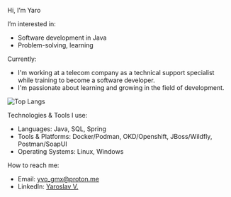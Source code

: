 Hi, I’m Yaro

I’m interested in:
- Software development in Java
- Problem-solving, learning

Currently:
- I'm working at a telecom company as a technical support specialist while training to become a software developer. 
- I'm passionate about learning and growing in the field of development.

![Top Langs](https://github-readme-stats.vercel.app/api/top-langs/?username=yaro-bit&theme=dark)

Technologies & Tools I use:
- Languages: Java, SQL, Spring
- Tools & Platforms: Docker/Podman, OKD/Openshift, JBoss/Wildfly, Postman/SoapUI
- Operating Systems: Linux, Windows

How to reach me:
- Email:      [yvo_gmx@proton.me](mailto:yvo_gmx@proton.me)
- LinkedIn:   [Yaroslav V.](https://www.linkedin.com/in/yaroslav-v-b7876a211/)

